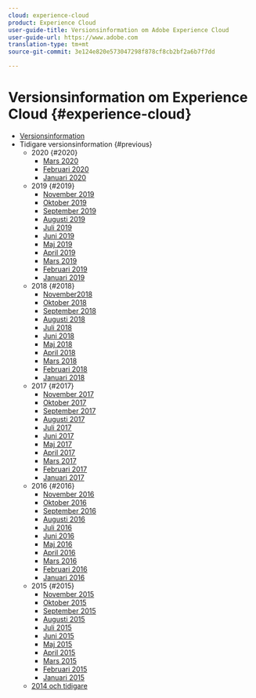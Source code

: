 ```yaml
---
cloud: experience-cloud
product: Experience Cloud
user-guide-title: Versionsinformation om Adobe Experience Cloud
user-guide-url: https://www.adobe.com
translation-type: tm+mt
source-git-commit: 3e124e820e573047298f878cf8cb2bf2a6b7f7dd

---
```



# Versionsinformation om Experience Cloud {#experience-cloud}

+ [Versionsinformation](current.md)
+ Tidigare versionsinformation {#previous}
   + 2020 {#2020}
      + [Mars 2020](c-legacy-releases/2020/03122020.md)
      + [Februari 2020](c-legacy-releases/2020/02202020.md)
      + [Januari 2020](c-legacy-releases/2020/01162020.md)
   + 2019 {#2019}
      + [November 2019](c-legacy-releases/2019/10312019.md)
      + [Oktober 2019](c-legacy-releases/2019/10102019.md)
      + [September 2019](c-legacy-releases/2019/09122019.md)
      + [Augusti 2019](c-legacy-releases/2019/08082019.md)
      + [Juli 2019](c-legacy-releases/2019/07182019.md)
      + [Juni 2019](c-legacy-releases/2019/06132019.md)
      + [Maj 2019](c-legacy-releases/2019/05092019.md)
      + [April 2019](c-legacy-releases/2019/04112019.md)
      + [Mars 2019](c-legacy-releases/2019/03072019.md)
      + [Februari 2019](c-legacy-releases/2019/02072019.md)
      + [Januari 2019](c-legacy-releases/2019/01172019.md)
   + 2018 {#2018}
      + [November2018](c-legacy-releases/2018/11012018.md)
      + [Oktober 2018](c-legacy-releases/2018/10112018.md)
      + [September 2018](c-legacy-releases/2018/09132018.md)
      + [Augusti 2018](c-legacy-releases/2018/08092018.md)
      + [Juli 2018](c-legacy-releases/2018/07192018.md)
      + [Juni 2018](c-legacy-releases/2018/06142018.md)
      + [Maj 2018](c-legacy-releases/2018/05102018.md)
      + [April 2018](c-legacy-releases/2018/04122018.md)
      + [Mars 2018](c-legacy-releases/2018/03082018.md)
      + [Februari 2018](c-legacy-releases/2018/02082018.md)
      + [Januari 2018](c-legacy-releases/2018/01182018.md)
   + 2017 {#2017}
      + [November 2017](c-legacy-releases/2017/11092017.md)
      + [Oktober 2017](c-legacy-releases/2017/10262017.md)
      + [September 2017](c-legacy-releases/2017/09212017.md)
      + [Augusti 2017](c-legacy-releases/2017/08172017.md)
      + [Juli 2017](c-legacy-releases/2017/07202017.md)
      + [Juni 2017](c-legacy-releases/2017/06082017.md)
      + [Maj 2017](c-legacy-releases/2017/05182017.md)
      + [April 2017](c-legacy-releases/2017/04202017.md)
      + [Mars 2017](c-legacy-releases/2017/03092017.md)
      + [Februari 2017](c-legacy-releases/2017/02162017.md)
      + [Januari 2017](c-legacy-releases/2017/01192017.md)
   + 2016 {#2016}
      + [November 2016](c-legacy-releases/2016/11102016.md)
      + [Oktober 2016](c-legacy-releases/2016/10202016.md)
      + [September 2016](c-legacy-releases/2016/09152016.md)
      + [Augusti 2016](c-legacy-releases/2016/08182016.md)
      + [Juli 2016](c-legacy-releases/2016/07212016.md)
      + [Juni 2016](c-legacy-releases/2016/06162016.md)
      + [Maj 2016](c-legacy-releases/2016/05192016.md)
      + [April 2016](c-legacy-releases/2016/04212016.md)
      + [Mars 2016](c-legacy-releases/2016/03172016.md)
      + [Februari 2016](c-legacy-releases/2016/02182016.md)
      + [Januari 2016](c-legacy-releases/2016/01212016.md)
   + 2015 {#2015}
      + [November 2015](c-legacy-releases/2015/11052015.md)
      + [Oktober 2015](c-legacy-releases/2015/10152015.md)
      + [September 2015](c-legacy-releases/2015/09172015.md)
      + [Augusti 2015](c-legacy-releases/2015/08202015.md)
      + [Juli 2015](c-legacy-releases/2015/07162015.md)
      + [Juni 2015](c-legacy-releases/2015/06182015.md)
      + [Maj 2015](c-legacy-releases/2015/05212015.md)
      + [April 2015](c-legacy-releases/2015/04162015.md)
      + [Mars 2015](c-legacy-releases/2015/03192015.md)
      + [Februari 2015](c-legacy-releases/2015/02192015.md)
      + [Januari 2015](c-legacy-releases/2015/01152015.md)
   + [2014 och tidigare](c-legacy-releases/2014-earlier.md)
